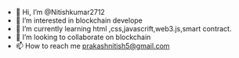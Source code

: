 - 👋 Hi, I’m @Nitishkumar2712
- 👀 I’m interested in blockchain develope
- 🌱 I’m currently learning html ,css,javascrift,web3.js,smart contract.
- 💞️ I’m looking to collaborate on blockchain
- 📫 How to reach me prakashnitish5@gmail.com

<!---
Nitishkumar2712/Nitishkumar2712 is a ✨ special ✨ repository because its `README.md` (this file) appears on your GitHub profile.
You can click the Preview link to take a look at your changes.
--->
